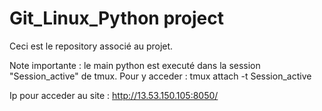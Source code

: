 # Git_Linux_Python project

Ceci est le repository associé au projet.

Note importante : le main python est executé dans la session "Session_active" de tmux. Pour y acceder : tmux attach -t Session_active

Ip pour acceder au site : http://13.53.150.105:8050/
